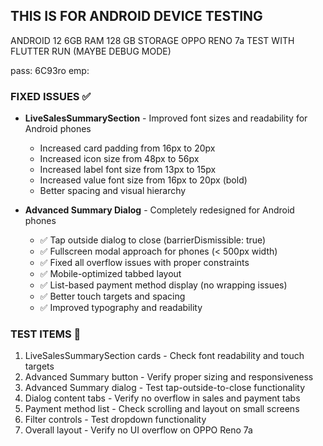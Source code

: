 ## THIS IS FOR ANDROID DEVICE TESTING
ANDROID 12
6GB RAM 128 GB STORAGE
OPPO RENO 7a
TEST WITH FLUTTER RUN (MAYBE DEBUG MODE)

pass: 6C93ro
emp: 

### FIXED ISSUES ✅
- **LiveSalesSummarySection** - Improved font sizes and readability for Android phones
  - Increased card padding from 16px to 20px
  - Increased icon size from 48px to 56px
  - Increased label font size from 13px to 15px
  - Increased value font size from 16px to 20px (bold)
  - Better spacing and visual hierarchy

- **Advanced Summary Dialog** - Completely redesigned for Android phones
  - ✅ Tap outside dialog to close (barrierDismissible: true)
  - ✅ Fullscreen modal approach for phones (< 500px width)
  - ✅ Fixed all overflow issues with proper constraints
  - ✅ Mobile-optimized tabbed layout
  - ✅ List-based payment method display (no wrapping issues)
  - ✅ Better touch targets and spacing
  - ✅ Improved typography and readability

### TEST ITEMS 📱
1. LiveSalesSummarySection cards - Check font readability and touch targets
2. Advanced Summary button - Verify proper sizing and responsiveness
3. Advanced Summary dialog - Test tap-outside-to-close functionality
4. Dialog content tabs - Verify no overflow in sales and payment tabs
5. Payment method list - Check scrolling and layout on small screens
6. Filter controls - Test dropdown functionality
7. Overall layout - Verify no UI overflow on OPPO Reno 7a

###